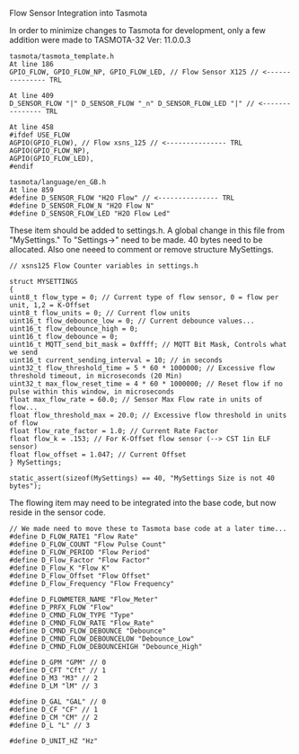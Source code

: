 Flow Sensor Integration into Tasmota

In order to minimize changes to Tasmota for development, only a few addition were made to TASMOTA-32  Ver: 11.0.0.3

~~~
tasmota/tasmota_template.h
At line 186
GPIO_FLOW, GPIO_FLOW_NP, GPIO_FLOW_LED, // Flow Sensor X125 // <--------------- TRL

At line 409
D_SENSOR_FLOW "|" D_SENSOR_FLOW "_n" D_SENSOR_FLOW_LED "|" // <--------------- TRL

At line 458
#ifdef USE_FLOW
AGPIO(GPIO_FLOW), // Flow xsns_125 // <--------------- TRL
AGPIO(GPIO_FLOW_NP),
AGPIO(GPIO_FLOW_LED),
#endif

tasmota/language/en_GB.h
At line 859
#define D_SENSOR_FLOW "H2O Flow" // <--------------- TRL
#define D_SENSOR_FLOW_N "H2O Flow N"
#define D_SENSOR_FLOW_LED "H2O Flow Led"
~~~

These item should be added to settings.h. A global change in this file from "MySettings." To "Settings->" need to be made. 40 bytes need to be allocated. Also one neeed to comment or remove structure MySettings.

~~~
// xsns125 Flow Counter variables in settings.h

struct MYSETTINGS
{
uint8_t flow_type = 0; // Current type of flow sensor, 0 = flow per unit, 1,2 = K-Offset
uint8_t flow_units = 0; // Current flow units
uint16_t flow_debounce_low = 0; // Current debounce values...
uint16_t flow_debounce_high = 0;
uint16_t flow_debounce = 0;
uint16_t MQTT_send_bit_mask = 0xffff; // MQTT Bit Mask, Controls what we send
uint16_t current_sending_interval = 10; // in seconds
uint32_t flow_threshold_time = 5 * 60 * 1000000; // Excessive flow threshold timeout, in microseconds (20 Min)
uint32_t max_flow_reset_time = 4 * 60 * 1000000; // Reset flow if no pulse within this window, in microseconds
float max_flow_rate = 60.0; // Sensor Max Flow rate in units of flow...
float flow_threshold_max = 20.0; // Excessive flow threshold in units of flow
float flow_rate_factor = 1.0; // Current Rate Factor
float flow_k = .153; // For K-Offset flow sensor (--> CST 1in ELF sensor)
float flow_offset = 1.047; // Current Offset
} MySettings;

static_assert(sizeof(MySettings) == 40, "MySettings Size is not 40 bytes");
~~~

The flowing item may need to be integrated into the base code, but now reside in the sensor code.

~~~
// We made need to move these to Tasmota base code at a later time...
#define D_FLOW_RATE1 "Flow Rate"
#define D_FLOW_COUNT "Flow Pulse Count"
#define D_FLOW_PERIOD "Flow Period"
#define D_Flow_Factor "Flow Factor"
#define D_Flow_K "Flow K"
#define D_Flow_Offset "Flow Offset"
#define D_Flow_Frequency "Flow Frequency"

#define D_FLOWMETER_NAME "Flow_Meter"
#define D_PRFX_FLOW "Flow"
#define D_CMND_FLOW_TYPE "Type"
#define D_CMND_FLOW_RATE "Flow_Rate"
#define D_CMND_FLOW_DEBOUNCE "Debounce"
#define D_CMND_FLOW_DEBOUNCELOW "Debounce_Low"
#define D_CMND_FLOW_DEBOUNCEHIGH "Debounce_High"

#define D_GPM "GPM" // 0
#define D_CFT "Cft" // 1
#define D_M3 "M3" // 2
#define D_LM "lM" // 3

#define D_GAL "GAL" // 0
#define D_CF "CF" // 1
#define D_CM "CM" // 2
#define D_L "L" // 3

#define D_UNIT_HZ "Hz"
~~~
